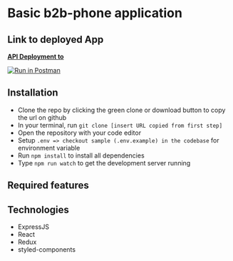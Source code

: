 # Basic b2b-phone application

## Link to deployed App

**[API Deployment to]()**

[![Run in Postman](https://run.pstmn.io/button.svg)]()

## Installation

- Clone the repo by clicking the green clone or download button to copy the url on github
- In your terminal, run `git clone [insert URL copied from first step]`
- Open the repository with your code editor
- Setup `.env => checkout sample (.env.example) in the codebase` for environment variable
- Run `npm install` to install all dependencies
- Type `npm run watch` to get the development server running

## Required features

## Technologies

- ExpressJS
- React
- Redux
- styled-components
